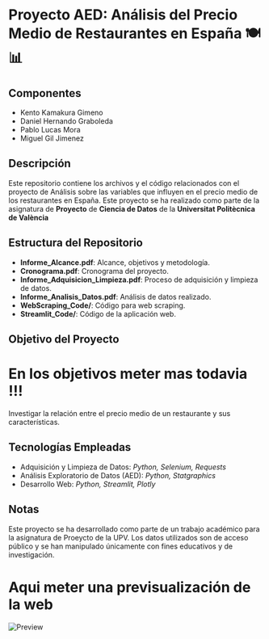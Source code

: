 # Proyecto AED: Análisis del Precio Medio de Restaurantes en España 🍽️📊

## Componentes

- Kento Kamakura Gimeno
- Daniel Hernando Graboleda
- Pablo Lucas Mora
- Miguel Gil Jimenez

## Descripción

Este repositorio contiene los archivos y el código relacionados con el proyecto de Análisis sobre las variables que influyen en el precio medio de los restaurantes en España. Este proyecto se ha realizado como parte de la asignatura de **Proyecto** de **Ciencia de Datos** de la **Universitat Politècnica de València**

## Estructura del Repositorio

- **Informe_Alcance.pdf**: Alcance, objetivos y metodología.
- **Cronograma.pdf**: Cronograma del proyecto.
- **Informe_Adquisicion_Limpieza.pdf**: Proceso de adquisición y limpieza de datos.
- **Informe_Analisis_Datos.pdf**: Análisis de datos realizado.
- **WebScraping_Code/**: Código para web scraping.
- **Streamlit_Code/**: Código de la aplicación web.

## Objetivo del Proyecto

# En los objetivos meter mas todavia !!!
Investigar la relación entre el precio medio de un restaurante y sus características.

## Tecnologías Empleadas

- Adquisición y Limpieza de Datos: *Python, Selenium, Requests*
- Análisis Exploratorio de Datos (AED): *Python, Statgraphics*
- Desarrollo Web: *Python, Streamlit, Plotly*

## Notas

Este proyecto se ha desarrollado como parte de un trabajo académico para la asignatura de Proeycto de la UPV. Los datos utilizados son de acceso público y se han manipulado únicamente con fines educativos y de investigación.


# Aqui meter una previsualización de la web
![Preview](url_de_la_imagen)